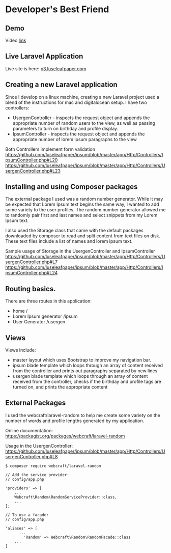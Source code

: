 # Developer's Best Friend

## Demo 
Video [link](www.google.com) 

## Live Laravel Application
Live site is here: [p3.luseleafpaper.com](http://p3.luseleafpaper.com/)

## Creating a new Laravel application
Since I develop on a linux machine, creating a new Laravel project used a blend of the instructions for mac and digitalocean setup. 
I have two controllers: 
* UsergenController - inspects the request object and appends the appropriate number of random users to the view, as well as passing parameters to turn on birthday and profile display.  
* IpsumController - inspects the request object and appends the appropriate number of lorem ipsum paragraphs to the view

Both Controllers implement form validation  
https://github.com/luseleafpaper/ipsum/blob/master/app/Http/Controllers/IpsumController.php#L20  
https://github.com/luseleafpaper/ipsum/blob/master/app/Http/Controllers/UsergenController.php#L23  

## Installing and using Composer packages
The external package I used was a random number generator. While it may be expected that Lorem Ipsum text begins the same way, I wanted to add some variety to the user profiles. The random number generator allowed me to randomly pair first and last names and select snippets from my Lorem Ipsum text. 

I also used the Storage class that came with the default packages downloaded by composer to read and split content from text files on disk. These text files include a list of names and lorem ipsum text. 

Sample usage of Storage in the UsergenController and IpsumController  
https://github.com/luseleafpaper/ipsum/blob/master/app/Http/Controllers/UsergenController.php#L7  
https://github.com/luseleafpaper/ipsum/blob/master/app/Http/Controllers/IpsumController.php#L24  
 
## Routing basics.
There are three routes in this application: 
* home / 
* Lorem Ipsum generator /ipsum 
* User Generator /usergen 

## Views
Views include: 
* master layout which uses Bootstrap to improve my navigation bar. 
* ipsum blade template which loops through an array of content received from the controller and prints out paragraphs separated by new lines 
* usergen blade template which loops through an array of content received from the controller, checks if the birthday and profile tags are turned on, and prints the appropriate content 


## External Packages

I used the webcraft/laravel-random to help me create some variety on the number of words and profile lengths generated by my application. 

Online documentation:  
https://packagist.org/packages/webcraft/laravel-random

Usage in the UsergenController:   https://github.com/luseleafpaper/ipsum/blob/master/app/Http/Controllers/UsergenController.php#L8

``` 
$ composer require webcraft/laravel-random

// Add the service provider: 
// config/app.php

'providers' => [
    ...
    Webcraft\Random\RandomServiceProvider::class,
    ...
];

// To use a facade: 
// config/app.php

'aliases' => [
      ...
        'Random' => Webcraft\Random\RandomFacade::class
    ...
]
```
